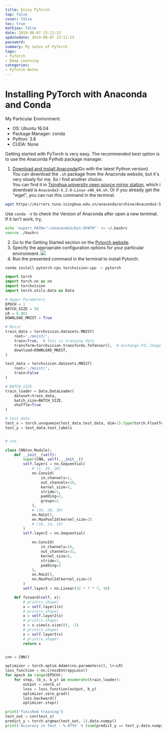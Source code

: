 ```yaml
---
title: Enjoy PyTorch
top: false
cover: false
toc: true
mathjax: false
date: 2019-08-07 13:11:13
updatedate: 2019-08-07 13:11:13
password:
summary: My notes of PyTorch
tags:
- PyTorch
- Deep Learning
categories:
- PyTorch Notes
---
```


# Installing PyTorch with Anaconda and Conda

My Particular Environment:
- OS: Ubuntu 16.04
- Package Manager: conda
- Python: 3.6
- CUDA: None

Getting started with PyTorch is very easy. The recommended best option is to use the Anaconda Pythob package manager.

1. [Download and install Anaconda](https://www.anaconda.com/distribution/)(Go with the latest Python version)    
You can download the `.sh` package from the Anaconda website, but it's very slowly for me. So i find another choice.    
You can find it in [Tsinghua university open source mirror station](https://mirrors.tuna.tsinghua.edu.cn/anaconda/archive/), which i download is `Anaconda3-5.2.0-Linux-x86_64.sh`. Or if you already get the "wget", you can run this command in the terminal.
```bash
wget https://mirrors.tuna.tsinghua.edu.cn/anaconda/archive/Anaconda3-5.2.0-Linux-x86_64.sh
```
Use `conda -V` to check the Version of Anaconda after open a new terminal.
If it isn't work, try,
```bash
echo 'export PATH="~/anaconda3/bin:$PATH"' >> ~/.bashrc
source ./bashrc
```
2. Go to the Getting Started section on the [Pytorch website](https://pytorch.org/).
3. Specify the appropriate configuration options for your particular environment.
![](https://cdn.jsdelivr.net/gh/liuyaanng/Blog_source@master/blog_images/Enjoy-PyTorch-Task1/1.png)
4. Run the presented command in the terminal to install Pytorch.
```bash
conda install pytorch-cpu torchvision-cpu -c pytorch
```

```python
import torch
import torch.nn as nn
import torchvision
import torch.utils.data as Data

# Hyper Parameters
EPOCH = 1  
BATCH_SIZE = 50
LR = 0.001  
DOWNLOAD_MNIST = True  

# Mnist
train_data = torchvision.datasets.MNIST(
    root='./mnist/',  
    train=True,  # this is training data
    transform=torchvision.transforms.ToTensor(),  # exchange PIL.Image or numpy.ndarray to torch.FloatTensor (C x H x W)
    download=DOWNLOAD_MNIST,  
)

test_data = torchvision.datasets.MNIST(
    root='./mnist/',
    train=False
)

# BATCH_SIZE
train_loader = Data.DataLoader(
    dataset=train_data,
    batch_size=BATCH_SIZE,
    shuffle=True  
)

# test_data
test_x = torch.unsqueeze(test_data.test_data, dim=1).type(torch.FloatTensor)
test_y = test_data.test_labels


# cnn

class CNN(nn.Module):
    def __init__(self):
        super(CNN, self).__init__()
        self.layer1 = nn.Sequential(
            # (1, 28, 28)
            nn.Conv2d(
                in_channels=1,
                out_channels=16,
                kernel_size=5,  
                stride=1,  
                padding=2,
                groups=1
            ),
            # (16, 28, 38)
            nn.ReLU(),
            nn.MaxPool2d(kernel_size=2)
            # (16, 14, 14)
        )
        self.layer2 = nn.Sequential(

            nn.Conv2d(
                in_channels=16,
                out_channels=32,
                kernel_size=5,
                stride=1,
                padding=2
            ),
            nn.ReLU(),
            nn.MaxPool2d(kernel_size=2)
        )
        self.layer3 = nn.Linear(32 * 7 * 7, 10)

    def forward(self, x):
        # print(x.shape)
        x = self.layer1(x)
        # print(x.shape)
        x = self.layer2(x)
        # print(x.shape)
        x = x.view(x.size(0), -1)
        # print(x.shape)
        x = self.layer3(x)
        # print(x.shape)
        return x


cnn = CNN()

optimizer = torch.optim.Adam(cnn.parameters(), lr=LR)
loss_function = nn.CrossEntropyLoss()
for epoch in range(EPOCH):
    for step, (b_x, b_y) in enumerate(train_loader):
        output = cnn(b_x)
        loss = loss_function(output, b_y)
        optimizer.zero_grad()
        loss.backward()
        optimizer.step()

print('finished training')
test_out = cnn(test_x)
predict_y = torch.argmax(test_out, 1).data.numpy()
print('Accuracy in Test : %.4f%%' % (sum(predict_y == test_y.data.numpy()) * 100/ len(predict_y)))
```

